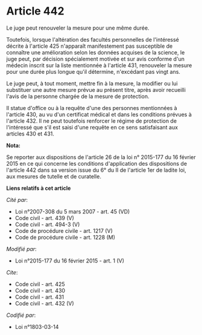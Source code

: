 # Article 442

Le juge peut renouveler la mesure pour une même durée. 

Toutefois, lorsque l'altération des facultés personnelles de l'intéressé décrite à l'article 425 n'apparaît manifestement pas
susceptible de connaître une amélioration selon les données acquises de la science, le juge peut, par décision spécialement
motivée et sur avis conforme  d'un médecin inscrit sur la liste mentionnée à l'article 431, renouveler la mesure pour une
durée plus longue qu'il détermine, n'excédant pas vingt ans. 

Le juge peut, à tout moment, mettre fin à la mesure, la modifier ou lui substituer une autre mesure prévue au présent titre,
après avoir recueilli l'avis de la personne chargée de la mesure de protection. 

Il statue d'office ou à la requête d'une des personnes mentionnées à l'article 430, au vu d'un certificat médical et dans les
conditions prévues à l'article 432. Il ne peut toutefois renforcer le régime de protection de l'intéressé que s'il est saisi
d'une requête en ce sens satisfaisant aux articles 430 et 431.

**Nota:**

Se reporter aux dispositions de l'article 26 de la loi n° 2015-177 du 16 février 2015 en ce qui concerne les conditions
d'application des dispositions de l'article 442 dans sa version issue du 6° du II de l'article 1er de ladite loi, aux mesures
de tutelle et de curatelle.

**Liens relatifs à cet article**

_Cité par_:

  - Loi n°2007-308 du 5 mars 2007 - art. 45 (VD)
  - Code civil - art. 439 (V)
  - Code civil - art. 494-3 (V)
  - Code de procédure civile - art. 1217 (V)
  - Code de procédure civile - art. 1228 (M)

_Modifié par_:

  - Loi n°2015-177 du 16 février 2015 - art. 1 (V)

_Cite_:

  - Code civil - art. 425
  - Code civil - art. 430
  - Code civil - art. 431
  - Code civil - art. 432 (V)

_Codifié par_:

  - Loi n°1803-03-14
